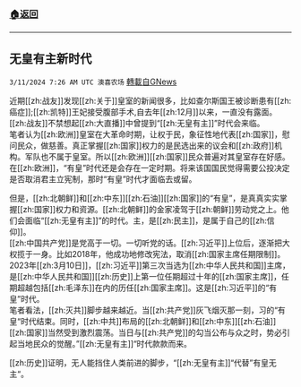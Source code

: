 ###  [:house:返回](README.md)
---


## 无皇有主新时代
`3/11/2024 7:26 AM UTC 澳喜农场` [轉載自GNews](https://gnews.org/articles/2383512)

         

近期[[zh:战友]]发现[[zh:关于]]皇室的新闻很多，比如查尔斯国王被诊断患有[[zh:癌症]];[[zh:凯特]]王妃接受腹部手术,自去年[[zh:12月]]以来，一直没有露面。[[zh:战友]]不禁想起[[zh:大直播]]中曾提到“[[zh:无皇有主]]”时代会来临。  
笔者认为[[zh:欧洲]]皇室在大革命时期，让权于民，象征性地代表[[zh:国家]]，慰问民众，做慈善。真正掌握[[zh:国家]]权力的是民选出来的议会和[[zh:政府]]机构。军队也不属于皇室。所以[[zh:欧洲]][[zh:国家]]民众普遍对其皇室存在好感。在[[zh:欧洲]]，“有皇”时代还是会存在一定时期。将来该国国民觉得需要公投决定是否取消君主立宪制，那时“有皇”时代才面临去或留。  
  

但是，[[zh:北朝鲜]]和[[zh:中东]][[zh:石油]][[zh:国家]]的“有皇”，是真真实实掌握[[zh:国家]]权力和资源。[[zh:北朝鲜]]的金家凌驾于[[zh:朝鲜]]劳动党之上。他们会面临“[[zh:无皇有主]]”的时代。主，是[[zh:民主]]，是属于自己的[[zh:信仰]]。  
[[zh:中国共产党]]是党高于一切。一切听党的话。[[zh:习近平]]上位后，逐渐把大权揽于一身。比如2018年，他成功地修改宪法，取消[[zh:国家主席任期限制]]。2023年[[zh:3月10日]]，[[zh:习近平]]第三次当选为[[zh:中华人民共和国]]主席，是[[zh:中华人民共和国]][[zh:历史]]上第一位任期超过十年的[[zh:国家主席]]，任期超越包括[[zh:毛泽东]]在内的历任[[zh:国家主席]]。这是[[zh:习近平]]的“有皇”时代。  
笔者看法，[[zh:灭共]]脚步越来越近。当[[zh:共产党]]灰飞烟灭那一刻，习的“有皇“时代结束。同时，[[zh:中共]]布局的[[zh:北朝鲜]]和[[zh:中东]][[zh:石油]][[zh:国家]]当然受到激烈震荡。当日与[[zh:共产党]]的勾当公布与众之时，势必引起当地民众的觉醒。”[[zh:无皇有主]]“时代款款而来。

[[zh:历史]]证明，无人能挡住人类前进的脚步，“[[zh:无皇有主]]“代替”有皇无主“。
